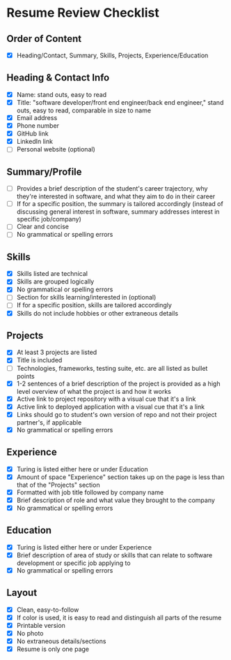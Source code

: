 # Resume Review Checklist

## Order of Content
- [X] Heading/Contact, Summary, Skills, Projects, Experience/Education

## Heading & Contact Info
- [X] Name: stand outs, easy to read
- [X] Title: "software developer/front end engineer/back end engineer," stand outs, easy to read, comparable in size to name 
- [X] Email address
- [X] Phone number
- [X] GitHub link 
- [X] LinkedIn link 
- [ ] Personal website (optional)

## Summary/Profile
- [ ] Provides a brief description of the student's career trajectory, why they're interested in software, and what they aim to do in their career
- [ ] If for a specific position, the summary is tailored accordingly (instead of discussing general interest in software, summary addresses interest in specific job/company)
- [ ] Clear and concise
- [ ] No grammatical or spelling errors

## Skills
- [X] Skills listed are technical
- [X] Skills are grouped logically
- [X] No grammatical or spelling errors
- [ ] Section for skills learning/interested in (optional)
- [ ] If for a specific position, skills are tailored accordingly
- [X] Skills do not include hobbies or other extraneous details

## Projects
- [X] At least 3 projects are listed
- [X] Title is included
- [ ] Technologies, frameworks, testing suite, etc. are all listed as bullet points
- [X] 1-2 sentences of a brief description of the project is provided as a high level overview of what the project is and how it works
- [X] Active link to project repository with a visual cue that it's a link
- [X] Active link to deployed application with a visual cue that it's a link
- [X] Links should go to student's own version of repo and not their project partner's, if applicable
- [X] No grammatical or spelling errors

## Experience
- [X] Turing is listed either here or under Education
- [X] Amount of space "Experience" section takes up on the page is less than that of the "Projects" section
- [X] Formatted with job title followed by company name
- [X] Brief description of role and what value they brought to the company
- [X] No grammatical or spelling errors

## Education
- [X] Turing is listed either here or under Experience
- [X] Brief description of area of study or skills that can relate to software development or specific job applying to
- [X] No grammatical or spelling errors

## Layout
- [X] Clean, easy-to-follow
- [X] If color is used, it is easy to read and distinguish all parts of the resume 
- [X] Printable version
- [X] No photo
- [X] No extraneous details/sections
- [X] Resume is only one page
